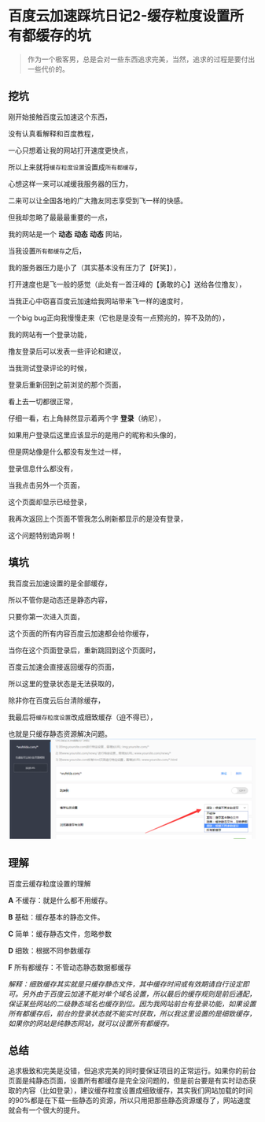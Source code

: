# 百度云加速踩坑日记2-缓存粒度设置所有都缓存的坑
> 作为一个极客男，总是会对一些东西追求完美，当然，追求的过程是要付出一些代价的。
## 挖坑
刚开始接触百度云加速这个东西，

没有认真看解释和百度教程，

一心只想着让我的网站打开速度更快点，

所以上来就将``缓存粒度设置``设置成``所有都缓存``，

心想这样一来可以减缓我服务器的压力，

二来可以让全国各地的广大撸友同志享受到飞一样的快感。

但我却忽略了最最最重要的一点，

我的网站是一个 **动态** **动态** **动态** 网站，

当我设置``所有都缓存``之后，

我的服务器压力是小了（其实基本没有压力了【奸笑】），

打开速度也是飞一般的感觉（此处有一首汪峰的【勇敢的心】送给各位撸友），

当我正心中窃喜百度云加速给我网站带来飞一样的速度时，

一个big bug正向我慢慢走来（它也是是没有一点预兆的，猝不及防的），

我的网站有一个登录功能，

撸友登录后可以发表一些评论和建议，

当我测试登录评论的时候，

登录后重新回到之前浏览的那个页面，

看上去一切都很正常，

仔细一看，右上角赫然显示着两个字 **登录**（纳尼），

如果用户登录后这里应该显示的是用户的昵称和头像的，

但是网站像是什么都没有发生过一样，

登录信息什么都没有，

当我点击另外一个页面，

这个页面却显示已经登录，

我再次返回上个页面不管我怎么刷新都显示的是没有登录，

这个问题特别诡异啊！
## 填坑
我百度云加速设置的是全部缓存，

所以不管你是动态还是静态内容，

只要你第一次进入页面，

这个页面的所有内容百度云加速都会给你缓存，

当你在这个页面登录后，重新跳回到这个页面时，

百度云加速会直接返回缓存的页面，

所以这里的登录状态是无法获取的，

除非你在百度云后台清除缓存，

我最后将``缓存粒度设置``改成细致缓存（迫不得已），

也就是只缓存静态资源解决问题。
![百度云加速缓存粒度设置](./img/1.png)
## 理解
百度云缓存粒度设置的理解

**A** 不缓存：就是什么都不用缓存。

**B** 基础：缓存基本的静态文件。

**C** 简单：缓存静态文件，忽略参数

**D** 细致：根据不同参数缓存

**F** 所有都缓存：不管动态静态数据都缓存
                       
*解释：细致缓存其实就是只缓存静态文件，其中缓存时间或有效期请自行设定即可。另外由于百度云加速不能对单个域名设置，所以最后的缓存规则是前后通配，保证某些网站的二级静态域名也缓存到位。因为我网站前台有登录功能，如果设置所有都缓存后，前台的登录状态就不能实时获取，所以我这里设置的是细致缓存，如果你的网站是纯静态网站，就可以设置所有都缓存。*

## 总结

追求极致和完美是没错，但追求完美的同时要保证项目的正常运行。如果你的前台页面是纯静态页面，设置所有都缓存是完全没问题的，但是前台要是有实时动态获取的内容（比如登录），建议缓存粒度设置成细致缓存，其实我们网站加载的时间的90%都是在下载一些静态的资源，所以只用把那些静态资源缓存了，网站速度就会有一个很大的提升。
